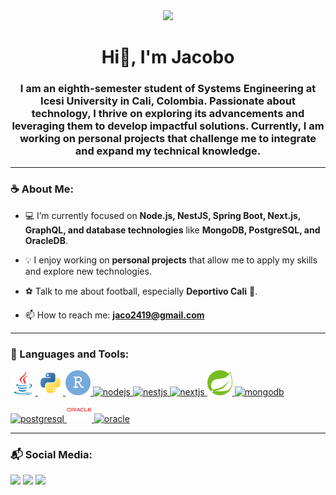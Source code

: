 <div id="header" align="center">
  <img src="https://media.giphy.com/media/USV0ym3bVWQJJmNu3N/giphy.gif" width="200"/>
  <h1 align="center">Hi👋, I'm Jacobo</h1>
  <h3 align="center">
    I am an eighth-semester student of Systems Engineering at Icesi University in Cali, Colombia. Passionate about technology, I thrive on exploring its advancements and leveraging them to develop impactful solutions. Currently, I am working on personal projects that challenge me to integrate and expand my technical knowledge.  
  </h3>
</div>

---

### ☕ About Me:

- 💻 I’m currently focused on **Node.js, NestJS, Spring Boot, Next.js, GraphQL, and database technologies** like **MongoDB, PostgreSQL, and OracleDB**.
  
- 💡 I enjoy working on **personal projects** that allow me to apply my skills and explore new technologies.  

- ⚽ Talk to me about football, especially **Deportivo Cali** 💚.  

- 📫 How to reach me: **jaco2419@gmail.com**

---

### 🔧 Languages and Tools:

<p align="left">
  <a href="#" target="_blank"> <img src="https://raw.githubusercontent.com/devicons/devicon/master/icons/java/java-original.svg" alt="java" width="40" height="40"/> </a>
  <a href="#" target="_blank"> <img src="https://raw.githubusercontent.com/devicons/devicon/master/icons/python/python-original.svg" alt="python" width="40" height="40"/> </a>
  <a href="#" target="_blank"> <img src="https://github.com/devicons/devicon/blob/master/icons/rstudio/rstudio-original.svg" alt="rstudio" width="40" height="40"/> </a>
  <a href="#" target="_blank"> <img src="https://cdn.jsdelivr.net/gh/devicons/devicon@latest/icons/nodejs/nodejs-plain-wordmark.svg" alt="nodejs" width="40" height="40"/> </a>
  <a href="#" target="_blank"> <img src="https://cdn.jsdelivr.net/gh/devicons/devicon@latest/icons/nestjs/nestjs-original.svg" alt="nestjs" width="40" height="40"/> </a>
  <a href="#" target="_blank"> <img src="https://cdn.jsdelivr.net/gh/devicons/devicon@latest/icons/nextjs/nextjs-original.svg" alt="nextjs" width="40" height="40"/> </a>
  <!-- Spring Boot -->
  <a href="#" target="_blank"> <img src="https://github.com/devicons/devicon/blob/master/icons/spring/spring-original.svg" alt="spring" width="40" height="40"/> </a>
  <!-- MongoDB -->
  <a href="#" target="_blank"> <img src="https://cdn.jsdelivr.net/gh/devicons/devicon@latest/icons/mongodb/mongodb-plain-wordmark.svg" alt="mongodb" width="40" height="40"/> </a>
  <!-- PostgreSQL -->
  <a href="#" target="_blank"> <img src="https://cdn.jsdelivr.net/gh/devicons/devicon@latest/icons/postgresql/postgresql-original.svg" alt="postgresql" width="40" height="40"/> </a>
  <!-- OracleDB -->
  <a href="#" target="_blank"> <img src="https://github.com/devicons/devicon/blob/master/icons/oracle/oracle-original.svg" alt="oracle" width="40" height="40"/> </a>
   <a href="#" target="_blank"> <img src="https://cdn.jsdelivr.net/gh/devicons/devicon@latest/icons/graphql/graphql-plain-wordmark.svg" alt="oracle" width="40" height="40"/> </a>

</p>

---

### 📬 Social Media:

<div> 
  <a href="mailto:jaco2419@gmail.com"><img src="https://img.shields.io/badge/-Gmail-%23333?style=for-the-badge&logo=gmail&logoColor=white" target="_blank"></a>
  <a href="https://www.instagram.com/jacoboossag/" target="_blank"><img src="https://img.shields.io/badge/-Instagram-%23E4405F?style=for-the-badge&logo=instagram&logoColor=white" target="_blank"></a>
  <a href="www.linkedin.com/in/jacobo-ossa-guarnizo-9375a12b3" target="_blank"><img src="www.linkedin.com/in/jacobo-ossa-guarnizo" target="_blank"></a>
</div>
